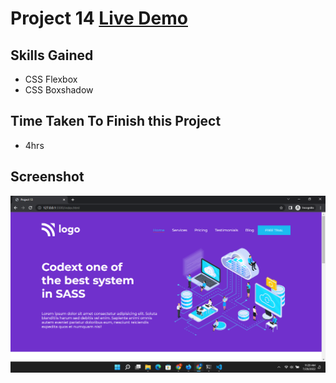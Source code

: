 # Project 14 [Live Demo]()
## Skills Gained
- CSS Flexbox
- CSS Boxshadow

## Time Taken To Finish this Project
- 4hrs

## Screenshot
![Project 13](./Screenshot-13.png)